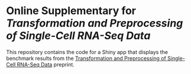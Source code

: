 
# Online Supplementary for _Transformation and Preprocessing of Single-Cell RNA-Seq Data_

This repository contains the code for a Shiny app that displays the benchmark results from the [Transformation and Preprocessing of Single-Cell RNA-Seq Data](https://www.biorxiv.org/content/10.1101/2021.06.24.449781) preprint.


